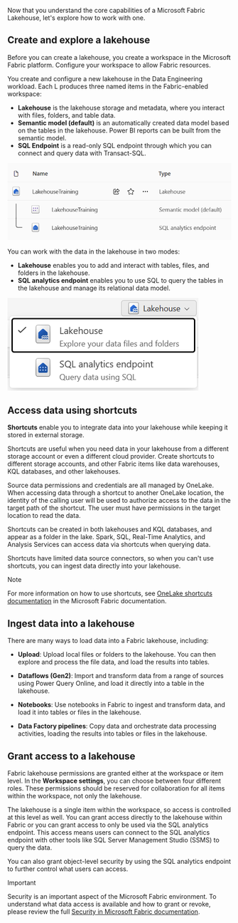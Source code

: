 Now that you understand the core capabilities of a Microsoft Fabric Lakehouse, let's explore how to work with one.

## Create and explore a lakehouse

Before you can create a lakehouse, you create a workspace in the Microsoft Fabric platform. Configure your workspace to allow Fabric resources.

You create and configure a new lakehouse in the Data Engineering workload. Each L produces three named items in the Fabric-enabled workspace:

- **Lakehouse** is the lakehouse storage and metadata, where you interact with files, folders, and table data.
- **Semantic model (default)** is an automatically created data model based on the tables in the lakehouse. Power BI reports can be built from the semantic model.
- **SQL Endpoint** is a read-only SQL endpoint through which you can connect and query data with Transact-SQL.

![Screenshot of the three lakehouse items as described.](../media/lakehouse-items.png)

You can work with the data in the lakehouse in two modes:

- **Lakehouse** enables you to add and interact with tables, files, and folders in the lakehouse.
- **SQL analytics endpoint** enables you to use SQL to query the tables in the lakehouse and manage its relational data model.

![Screenshot of the two Lakehouse Explorer modes.](../media/explorer-modes.png)

## Access data using shortcuts

**Shortcuts** enable you to integrate data into your lakehouse while keeping it stored in external storage.

Shortcuts are useful when you need data in your lakehouse from a different storage account or even a different cloud provider. Create shortcuts to different storage accounts, and other Fabric items like data warehouses, KQL databases, and other lakehouses.

Source data permissions and credentials are all managed by OneLake. When accessing data through a shortcut to another OneLake location, the identity of the calling user will be used to authorize access to the data in the target path of the shortcut. The user must have permissions in the target location to read the data.

Shortcuts can be created in both lakehouses and KQL databases, and appear as a folder in the lake. Spark, SQL, Real-Time Analytics, and Analysis Services can access data via shortcuts when querying data.

Shortcuts have limited data source connectors, so when you can't use shortcuts, you can ingest data directly into your lakehouse.

> [!NOTE]
> For more information on how to use shortcuts, see [OneLake shortcuts documentation](/fabric/onelake/onelake-shortcuts) in the Microsoft Fabric documentation.

## Ingest data into a lakehouse

There are many ways to load data into a Fabric lakehouse, including:

- **Upload**: Upload local files or folders to the lakehouse. You can then explore and process the file data, and load the results into tables.

- **Dataflows (Gen2)**: Import and transform data from a range of sources using Power Query Online, and load it directly into a table in the lakehouse.

- **Notebooks**: Use notebooks in Fabric to ingest and transform data, and load it into tables or files in the lakehouse.

- **Data Factory pipelines**: Copy data and orchestrate data processing activities, loading the results into tables or files in the lakehouse.

## Grant access to a lakehouse

Fabric lakehouse permissions are granted either at the workspace or item level. In the **Workspace settings**, you can choose between four different roles. These permissions should be reserved for collaboration for all items within the workspace, not only the lakehouse.

The lakehouse is a single item within the workspace, so access is controlled at this level as well. You can grant access directly to the lakehouse within Fabric or you can grant access to only be used via the SQL analytics endpoint. This access means users can connect to the SQL analytics endpoint with other tools like SQL Server Management Studio (SSMS) to query the data.

You can also grant object-level security by using the SQL analytics endpoint to further control what users can access.

> [!IMPORTANT]
> Security is an important aspect of the Microsoft Fabric environment. To understand what data access is available and how to grant or revoke, please review the full [Security in Microsoft Fabric documentation](/fabric/security/security-overview#access-data).
